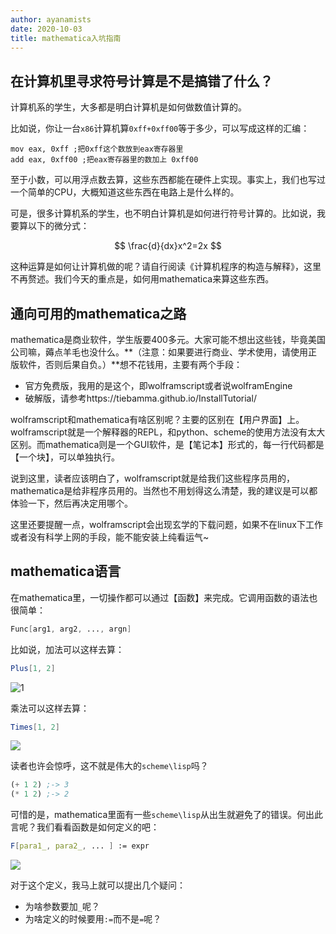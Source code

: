 ```yaml
---
author: ayanamists
date: 2020-10-03
title: mathematica入坑指南
---
```


## 在计算机里寻求符号计算是不是搞错了什么？

计算机系的学生，大多都是明白计算机是如何做数值计算的。

比如说，你让一台`x86`计算机算`0xff+0xff00`等于多少，可以写成这样的汇编：

```assembly
mov eax, 0xff ;把0xff这个数放到eax寄存器里
add eax, 0xff00 ;把eax寄存器里的数加上 0xff00
```

至于小数，可以用浮点数去算，这些东西都能在硬件上实现。事实上，我们也写过一个简单的CPU，大概知道这些东西在电路上是什么样的。

可是，很多计算机系的学生，也不明白计算机是如何进行符号计算的。比如说，我要算以下的微分式：

$$
\frac{d}{dx}x^2=2x
$$

这种运算是如何让计算机做的呢？请自行阅读《计算机程序的构造与解释》，这里不再赘述。我们今天的重点是，如何用mathematica来算这些东西。

## 通向可用的mathematica之路

mathematica是商业软件，学生版要400多元。大家可能不想出这些钱，毕竟美国公司嘛，薅点羊毛也没什么。**（注意：如果要进行商业、学术使用，请使用正版软件，否则后果自负。）**想不花钱用，主要有两个手段：

- 官方免费版，我用的是这个，即wolframscript或者说wolframEngine
- 破解版，请参考https://tiebamma.github.io/InstallTutorial/

wolframscript和mathematica有啥区别呢？主要的区别在【用户界面】上。wolframscript就是一个解释器的REPL，和python、scheme的使用方法没有太大区别。而mathematica则是一个GUI软件，是【笔记本】形式的，每一行代码都是【一个块】，可以单独执行。

说到这里，读者应该明白了，wolframscript就是给我们这些程序员用的，mathematica是给非程序员用的。当然也不用划得这么清楚，我的建议是可以都体验一下，然后再决定用哪个。

这里还要提醒一点，wolframscript会出现玄学的下载问题，如果不在linux下工作或者没有科学上网的手段，能不能安装上纯看运气~

## mathematica语言

在mathematica里，一切操作都可以通过【函数】来完成。它调用函数的语法也很简单：

```mathematica
Func[arg1, arg2, ..., argn]
```

比如说，加法可以这样去算：

```mathematica
Plus[1, 2]
```

![1](https://pic.downk.cc/item/5f789253160a154a671c41b3.jpg)

乘法可以这样去算：

```mathematica
Times[1, 2]
```



![](https://pic.downk.cc/item/5f789285160a154a671c530c.jpg)

读者也许会惊呼，这不就是伟大的`scheme\lisp`吗？

```scheme
(+ 1 2) ;-> 3
(* 1 2) ;-> 2
```

可惜的是，mathematica里面有一些`scheme\lisp`从出生就避免了的错误。何出此言呢？我们看看函数是如何定义的吧：

```mathematica
F[para1_, para2_, ... ] := expr
```

![](https://pic.downk.cc/item/5f789391160a154a671ca6af.jpg)

对于这个定义，我马上就可以提出几个疑问：

- 为啥参数要加`_`呢？
- 为啥定义的时候要用`:=`而不是`=`呢？

